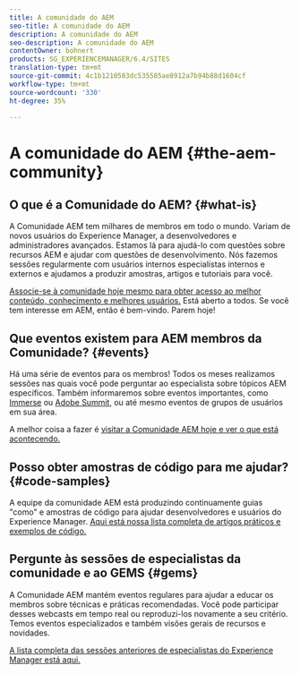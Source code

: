 ```yaml
---
title: A comunidade do AEM
seo-title: A comunidade do AEM
description: A comunidade do AEM
seo-description: A comunidade do AEM
contentOwner: bohnert
products: SG_EXPERIENCEMANAGER/6.4/SITES
translation-type: tm+mt
source-git-commit: 4c1b1210503dc535585ae8912a7b94b88d1604cf
workflow-type: tm+mt
source-wordcount: '330'
ht-degree: 35%

---
```



# A comunidade do AEM {#the-aem-community}

## O que é a Comunidade do AEM? {#what-is}

A Comunidade AEM tem milhares de membros em todo o mundo. Variam de novos usuários do Experience Manager, a desenvolvedores e administradores avançados.  Estamos lá para ajudá-lo com questões sobre recursos AEM e ajudar com questões de desenvolvimento. Nós fazemos sessões regularmente com usuários internos especialistas internos e externos e ajudamos a produzir amostras, artigos e tutoriais para você.

[Associe-se à comunidade hoje mesmo para obter acesso ao melhor conteúdo, conhecimento e melhores usuários.](https://forums.adobe.com/community/experience-cloud/marketing-cloud/experience-manager) Está aberto a todos. Se você tem interesse em AEM, então é bem-vindo. Parem hoje!

## Que eventos existem para AEM membros da Comunidade? {#events}

Há uma série de eventos para os membros! Todos os meses realizamos sessões nas quais você pode perguntar ao especialista sobre tópicos AEM específicos. Também informaremos sobre eventos importantes, como [Immerse](http://help-forums.adobe.com/content/adobeforums/en/experience-manager-forum/adobe-experience-manager.topic.html/forum__fb7p-the_immerseagendai.html) ou [Adobe Summit](http://summit.adobe.com/na/?promoid=6JMR7JQY&amp;mv=other), ou até mesmo eventos de grupos de usuários em sua área.

A melhor coisa a fazer é [visitar a Comunidade AEM hoje e ver o que está acontecendo.](http://help-forums.adobe.com/content/adobeforums/en/experience-manager-forum/adobe-experience-manager.html)

## Posso obter amostras de código para me ajudar? {#code-samples}

A equipe da comunidade AEM está produzindo continuamente guias &quot;como&quot; e amostras de código para ajudar desenvolvedores e usuários do Experience Manager. [Aqui está nossa lista completa de artigos práticos e exemplos de código.](https://helpx.adobe.com/br/experience-manager/topics/how-to.html)

## Pergunte às sessões de especialistas da comunidade e ao GEMS {#gems}

A Comunidade AEM mantém eventos regulares para ajudar a educar os membros sobre técnicas e práticas recomendadas. Você pode participar desses webcasts em tempo real ou reproduzi-los novamente a seu critério. Temos eventos especializados e também visões gerais de recursos e novidades.

[A lista completa das sessões anteriores de especialistas do Experience Manager está aqui.](https://helpx.adobe.com/experience-manager/kt/eseminars/ask-the-expert/atace-index.html)
